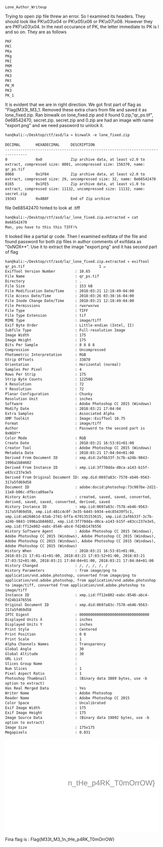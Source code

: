 ```
Lone_Author_Writeup
```
Trying to open zip file threw an error. So I examined its headers. They should look like PK\x03\x04 or PK\x05\x06 or PK\x07\x08. However they are PKF\x03\x04. In the next occurance of PK, the letter immediate to PK is l and so on. They are as follows
```
PKF
PKl
PKa
PKg
PK{
PKM
PK3
PK3
PKt
PK_M
PK3
PK_1
```
It is evident that we are in right direction. We got first part of flag as "Flag{M33t_M3_1. Removed these extra chars from file and saved it as lone_fixed.zip. Ran binwalk on lone_fixed.zip and it found 0.zip,"qr_ps.tif", 0e68542470, secret.zip. secret.zip and 0.zip are had an image with name "export.png" and we need password to unlock it.
```
han@kali:~/Desktop/ctf/asd/la » binwalk -e lone_fixed.zip 

DECIMAL       HEXADECIMAL     DESCRIPTION
--------------------------------------------------------------------------------
0             0x0             Zip archive data, at least v2.0 to extract, compressed size: 8001, uncompressed size: 156370, name: qr_ps.tif
8068          0x1F84          Zip archive data, at least v2.0 to extract, compressed size: 29, uncompressed size: 32, name: 0e68542470
8165          0x1FE5          Zip archive data, at least v1.0 to extract, compressed size: 11132, uncompressed size: 11132, name: secret.zip
19343         0x4B8F          End of Zip archive
```
file 0e68542470 hinted to look at .tiff
```
han@kali:~/Desktop/ctf/asd/la/_lone_fixed.zip.extracted » cat 0e68542470 
Man, you have to this this TIFF!%     
```
It looked like a partial qr code. Then I examined exifdata of the file and found password for both zip files in author comments of exifdata as "0xNOX**". Use it to extract the image "export.png" and it has second part of flag
```
han@kali:~/Desktop/ctf/asd/la/_lone_fixed.zip.extracted » exiftool qr_ps.tif                                  1 ↵
ExifTool Version Number         : 10.65
File Name                       : qr_ps.tif
Directory                       : .
File Size                       : 153 kB
File Modification Date/Time     : 2018:03:21 12:18:49-04:00
File Access Date/Time           : 2018:03:26 03:38:16-04:00
File Inode Change Date/Time     : 2018:03:21 12:18:49-04:00
File Permissions                : rwxrwxrwx
File Type                       : TIFF
File Type Extension             : tif
MIME Type                       : image/tiff
Exif Byte Order                 : Little-endian (Intel, II)
Subfile Type                    : Full-resolution Image
Image Width                     : 175
Image Height                    : 175
Bits Per Sample                 : 8 8 8 8
Compression                     : Uncompressed
Photometric Interpretation      : RGB
Strip Offsets                   : 33870
Orientation                     : Horizontal (normal)
Samples Per Pixel               : 4
Rows Per Strip                  : 175
Strip Byte Counts               : 122500
X Resolution                    : 72
Y Resolution                    : 72
Planar Configuration            : Chunky
Resolution Unit                 : inches
Software                        : Adobe Photoshop CC 2015 (Windows)
Modify Date                     : 2018:03:21 17:04:04
Extra Samples                   : Associated Alpha
XMP Toolkit                     : Image::ExifTool 10.75
Format                          : image/tiff
Author                          : Password to the second part is 0xNOX**
Color Mode                      : RGB
Create Date                     : 2018:03:21 16:53:01+01:00
Creator Tool                    : Adobe Photoshop CC 2015 (Windows)
Metadata Date                   : 2018:03:21 17:04:04+01:00
Derived From Document ID        : xmp.did:2af6b33f-3c7b-a24b-9843-1996a1b84602
Derived From Instance ID        : xmp.iid:3f770dda-d0ca-a143-b15f-e83cc237e3e5
Derived From Original Document ID: xmp.did:0697a83c-7578-eb46-9563-317a5fd69d58
Document ID                     : adobe:docid:photoshop:73c987be-2d21-11e8-b06c-dfbcca89ae7a
History Action                  : created, saved, saved, converted, derived, saved, saved, converted, derived, saved
History Instance ID             : xmp.iid:0697a83c-7578-eb46-9563-317a5fd69d58, xmp.iid:481c4c0f-3e35-6445-b934-e4c85439f5c1, xmp.iid:a626861d-83ab-2741-bffa-670135153615, xmp.iid:2af6b33f-3c7b-a24b-9843-1996a1b84602, xmp.iid:3f770dda-d0ca-a143-b15f-e83cc237e3e5, xmp.iid:ff12e802-eabc-8546-abc4-fd24b1476556
History Software Agent          : Adobe Photoshop CC 2015 (Windows), Adobe Photoshop CC 2015 (Windows), Adobe Photoshop CC 2015 (Windows), Adobe Photoshop CC 2015 (Windows), Adobe Photoshop CC 2015 (Windows), Adobe Photoshop CC 2015 (Windows)
History When                    : 2018:03:21 16:53:01+01:00, 2018:03:21 17:01:41+01:00, 2018:03:21 17:03:52+01:00, 2018:03:21 17:03:52+01:00, 2018:03:21 17:04:04+01:00, 2018:03:21 17:04:04+01:00
History Changed                 : /, /, /, /, /
History Parameters              : from image/png to application/vnd.adobe.photoshop, converted from image/png to application/vnd.adobe.photoshop, from application/vnd.adobe.photoshop to image/tiff, converted from application/vnd.adobe.photoshop to image/tiff
Instance ID                     : xmp.iid:ff12e802-eabc-8546-abc4-fd24b1476556
Original Document ID            : xmp.did:0697a83c-7578-eb46-9563-317a5fd69d58
IPTC Digest                     : 00000000000000000000000000000000
Displayed Units X               : inches
Displayed Units Y               : inches
Print Style                     : Centered
Print Position                  : 0 0
Print Scale                     : 1
Alpha Channels Names            : Transparency
Global Angle                    : 30
Global Altitude                 : 30
URL List                        : 
Slices Group Name               : 
Num Slices                      : 1
Pixel Aspect Ratio              : 1
Photoshop Thumbnail             : (Binary data 3889 bytes, use -b option to extract)
Has Real Merged Data            : Yes
Writer Name                     : Adobe Photoshop
Reader Name                     : Adobe Photoshop CC 2015
Color Space                     : Uncalibrated
Exif Image Width                : 175
Exif Image Height               : 175
Image Source Data               : (Binary data 19892 bytes, use -b option to extract)
Image Size                      : 175x175
Megapixels                      : 0.031

```
![Alt text](_lone_fixed.zip.extracted/export.png?raw=true "export.png")

Fina flag is : Flag{M33t_M3_1n_tHe_p4RK_T0mOrrOW}
